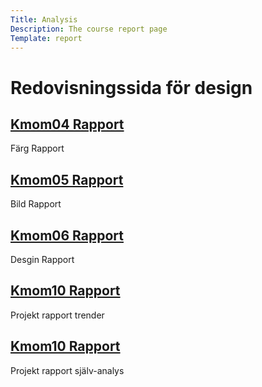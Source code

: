 ```yaml
---
Title: Analysis
Description: The course report page
Template: report
---
```


Redovisningssida för design
==================


<div class="kmom-box">
<a href="analysis/kmom04-report" aria-label="Rapport kmom 04"><h2>Kmom04 Rapport</h2></a>
    <p>Färg Rapport</p>
    <a href="analysis/kmom04-report" aria-label="Rapport kmom 04"><i class="fas fa-arrow-right"></i></a>
</div>

<div class="kmom-box">
<a href="analysis/kmom05-report" aria-label="Rapport kmom 05"><h2>Kmom05 Rapport</h2></a>
    <p>Bild Rapport</p>
    <a href="analysis/kmom05-report" aria-label="Rapport kmom 05"><i class="fas fa-arrow-right"></i></a>
</div>

<div class="kmom-box">
<a href="analysis/kmom06-report" aria-label="Rapport kmom 06"><h2>Kmom06 Rapport</h2></a>
    <p>Desgin Rapport</p>
    <a href="analysis/kmom06-report" aria-label="Rapport kmom 06"><i class="fas fa-arrow-right"></i></a>
</div>

<div class="kmom-box">
<a href="analysis/kmom10-report" aria-label="Rapport kmom 10"><h2>Kmom10 Rapport</h2></a>
    <p>Projekt rapport trender</p>
    <a href="analysis/kmom10-report" aria-label="Rapport kmom 10"><i class="fas fa-arrow-right"></i></a>
</div>

<div class="kmom-box">
<a href="analysis/kmom11-report" aria-label="Rapport kmom 11"><h2>Kmom10 Rapport</h2></a>
    <p>Projekt rapport själv-analys</p>
    <a href="analysis/kmom11-report" aria-label="Rapport kmom 11"><i class="fas fa-arrow-right"></i></a>
</div>
